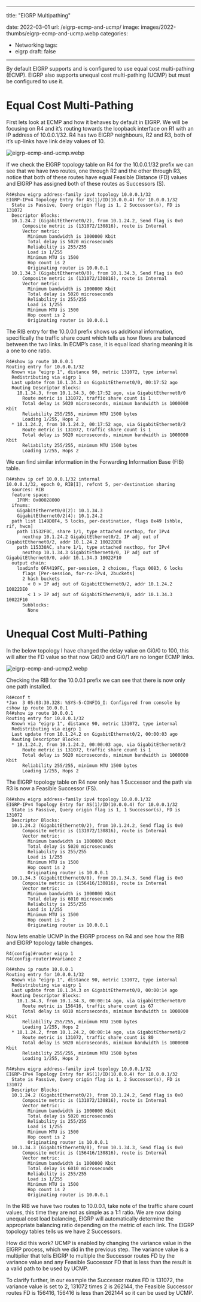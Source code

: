 ---
title: "EIGRP Multipathing"

date: 2022-03-01
url: /eigrp-ecmp-and-ucmp/
image: images/2022-thumbs/eigrp-ecmp-and-ucmp.webp
categories:
  - Networking
tags:
  - eigrp
draft: false
-----
By default EIGRP supports and is configured to use equal cost multi-pathing (ECMP). EIGRP also supports unequal cost multi-pathing (UCMP) but must be configured to use it.

# Equal Cost Multi-Pathing
First lets look at ECMP and how it behaves by default in EIGRP. We will be focusing on R4 and it’s routing towards the loopback interface on R1 with an IP address of 10.0.0.1/32. R4 has two EIGRP neighbours, R2 and R3, both of it’s up-links have link delay values of 10.

![eigrp-ecmp-and-ucmp.webp](/images/2022/eigrp-ecmp-and-ucmp.webp)  

If we check the EIGRP topology table on R4 for the 10.0.0.1/32 prefix we can see that we have two routes, one through R2 and the other through R3, notice that both of these routes have equal Feasible Distance (FD) values and EIGRP has assigned both of these routes as Successors (S).

```
R4#show eigrp address-family ipv4 topology 10.0.0.1/32
EIGRP-IPv4 Topology Entry for AS(1)/ID(10.0.0.4) for 10.0.0.1/32
  State is Passive, Query origin flag is 1, 2 Successor(s), FD is 131072
  Descriptor Blocks:
  10.1.24.2 (GigabitEthernet0/2), from 10.1.24.2, Send flag is 0x0
      Composite metric is (131072/130816), route is Internal
      Vector metric:
        Minimum bandwidth is 1000000 Kbit
        Total delay is 5020 microseconds
        Reliability is 255/255
        Load is 1/255
        Minimum MTU is 1500
        Hop count is 2
        Originating router is 10.0.0.1
  10.1.34.3 (GigabitEthernet0/0), from 10.1.34.3, Send flag is 0x0
      Composite metric is (131072/130816), route is Internal
      Vector metric:
        Minimum bandwidth is 1000000 Kbit
        Total delay is 5020 microseconds
        Reliability is 255/255
        Load is 1/255
        Minimum MTU is 1500
        Hop count is 2
        Originating router is 10.0.0.1
```

The RIB entry for the 10.0.0.1 prefix shows us additional information, specifically the traffic share count which tells us how flows are balanced between the two links. In ECMP’s case, it is equal load sharing meaning it is a one to one ratio.

```
R4#show ip route 10.0.0.1
Routing entry for 10.0.0.1/32
  Known via "eigrp 1", distance 90, metric 131072, type internal
  Redistributing via eigrp 1
  Last update from 10.1.34.3 on GigabitEthernet0/0, 00:17:52 ago
  Routing Descriptor Blocks:
    10.1.34.3, from 10.1.34.3, 00:17:52 ago, via GigabitEthernet0/0
      Route metric is 131072, traffic share count is 1
      Total delay is 5020 microseconds, minimum bandwidth is 1000000 Kbit
      Reliability 255/255, minimum MTU 1500 bytes
      Loading 1/255, Hops 2
  * 10.1.24.2, from 10.1.24.2, 00:17:52 ago, via GigabitEthernet0/2
      Route metric is 131072, traffic share count is 1
      Total delay is 5020 microseconds, minimum bandwidth is 1000000 Kbit
      Reliability 255/255, minimum MTU 1500 bytes
      Loading 1/255, Hops 2
```

We can find similar information in the Forwarding Information Base (FIB) table.

```
R4#show ip cef 10.0.0.1/32 internal 
10.0.0.1/32, epoch 0, RIB[I], refcnt 5, per-destination sharing
  sources: RIB 
  feature space:
    IPRM: 0x00028000
  ifnums:
    GigabitEthernet0/0(2): 10.1.34.3
    GigabitEthernet0/2(4): 10.1.24.2
  path list 1149D0F4, 5 locks, per-destination, flags 0x49 [shble, rif, hwcn]
    path 11532F0C, share 1/1, type attached nexthop, for IPv4
      nexthop 10.1.24.2 GigabitEthernet0/2, IP adj out of GigabitEthernet0/2, addr 10.1.24.2 10022DE0
    path 115330AC, share 1/1, type attached nexthop, for IPv4
      nexthop 10.1.34.3 GigabitEthernet0/0, IP adj out of GigabitEthernet0/0, addr 10.1.34.3 10022F10
  output chain:
    loadinfo 0FA419FC, per-session, 2 choices, flags 0083, 6 locks
      flags [Per-session, for-rx-IPv4, 2buckets]
      2 hash buckets
        < 0 > IP adj out of GigabitEthernet0/2, addr 10.1.24.2 10022DE0
        < 1 > IP adj out of GigabitEthernet0/0, addr 10.1.34.3 10022F10
      Subblocks:
        None
```

# Unequal Cost Multi-Pathing
In the below topology I have changed the delay value on Gi0/0 to 100, this will alter the FD value so that now Gi0/0 and Gi0/1 are no longer ECMP links.

![eigrp-ecmp-and-ucmp2.webp](/images/2022/eigrp-ecmp-and-ucmp2.webp)

Checking the RIB for the 10.0.0.1 prefix we can see that there is now only one path installed.

```
R4#conf t
*Jan  3 05:03:30.328: %SYS-5-CONFIG_I: Configured from console by cshow ip route 10.0.0.1
R4#show ip route 10.0.0.1
Routing entry for 10.0.0.1/32
  Known via "eigrp 1", distance 90, metric 131072, type internal
  Redistributing via eigrp 1
  Last update from 10.1.24.2 on GigabitEthernet0/2, 00:00:03 ago
  Routing Descriptor Blocks:
  * 10.1.24.2, from 10.1.24.2, 00:00:03 ago, via GigabitEthernet0/2
      Route metric is 131072, traffic share count is 1
      Total delay is 5020 microseconds, minimum bandwidth is 1000000 Kbit
      Reliability 255/255, minimum MTU 1500 bytes
      Loading 1/255, Hops 2
```

The EIGRP topology table on R4 now only has 1 Successor and the path via R3 is now a Feasible Successor (FS).

```
R4#show eigrp address-family ipv4 topology 10.0.0.1/32
EIGRP-IPv4 Topology Entry for AS(1)/ID(10.0.0.4) for 10.0.0.1/32
  State is Passive, Query origin flag is 1, 1 Successor(s), FD is 131072
  Descriptor Blocks:
  10.1.24.2 (GigabitEthernet0/2), from 10.1.24.2, Send flag is 0x0
      Composite metric is (131072/130816), route is Internal
      Vector metric:
        Minimum bandwidth is 1000000 Kbit
        Total delay is 5020 microseconds
        Reliability is 255/255
        Load is 1/255
        Minimum MTU is 1500
        Hop count is 2
        Originating router is 10.0.0.1
  10.1.34.3 (GigabitEthernet0/0), from 10.1.34.3, Send flag is 0x0
      Composite metric is (156416/130816), route is Internal
      Vector metric:
        Minimum bandwidth is 1000000 Kbit
        Total delay is 6010 microseconds
        Reliability is 255/255
        Load is 1/255
        Minimum MTU is 1500
        Hop count is 2
        Originating router is 10.0.0.1
```

Now lets enable UCMP in the EIGRP process on R4 and see how the RIB and EIGRP topology table changes.

```
R4(config)#router eigrp 1    
R4(config-router)#variance 2

R4#show ip route 10.0.0.1                             
Routing entry for 10.0.0.1/32
  Known via "eigrp 1", distance 90, metric 131072, type internal
  Redistributing via eigrp 1
  Last update from 10.1.34.3 on GigabitEthernet0/0, 00:00:14 ago
  Routing Descriptor Blocks:
    10.1.34.3, from 10.1.34.3, 00:00:14 ago, via GigabitEthernet0/0
      Route metric is 156416, traffic share count is 67
      Total delay is 6010 microseconds, minimum bandwidth is 1000000 Kbit
      Reliability 255/255, minimum MTU 1500 bytes
      Loading 1/255, Hops 2
  * 10.1.24.2, from 10.1.24.2, 00:00:14 ago, via GigabitEthernet0/2
      Route metric is 131072, traffic share count is 80
      Total delay is 5020 microseconds, minimum bandwidth is 1000000 Kbit
      Reliability 255/255, minimum MTU 1500 bytes
      Loading 1/255, Hops 2

R4#show eigrp address-family ipv4 topology 10.0.0.1/32
EIGRP-IPv4 Topology Entry for AS(1)/ID(10.0.0.4) for 10.0.0.1/32
  State is Passive, Query origin flag is 1, 2 Successor(s), FD is 131072
  Descriptor Blocks:
  10.1.24.2 (GigabitEthernet0/2), from 10.1.24.2, Send flag is 0x0
      Composite metric is (131072/130816), route is Internal
      Vector metric:
        Minimum bandwidth is 1000000 Kbit
        Total delay is 5020 microseconds
        Reliability is 255/255
        Load is 1/255
        Minimum MTU is 1500
        Hop count is 2
        Originating router is 10.0.0.1
  10.1.34.3 (GigabitEthernet0/0), from 10.1.34.3, Send flag is 0x0
      Composite metric is (156416/130816), route is Internal
      Vector metric:
        Minimum bandwidth is 1000000 Kbit
        Total delay is 6010 microseconds
        Reliability is 255/255
        Load is 1/255
        Minimum MTU is 1500
        Hop count is 2
        Originating router is 10.0.0.1
```

In the RIB we have two routes to 10.0.0.1, take note of the traffic share count values, this time they are not as simple as a 1:1 ratio. We are now doing unequal cost load balancing, EIGRP will automatically determine the appropriate balancing ratio depending on the metric of each link. The EIGRP topology tables tells us we have 2 Successors.

How did this work? UCMP is enabled by changing the variance value in the EIGRP process, which we did in the previous step. The variance value is a multiplier that tells EIGRP to multiple the Successor routes FD by the variance value and any Feasible Successor FD that is less than the result is a valid path to be used by UCMP.

To clarify further, in our example the Successor routes FD is 131072, the variance value is set to 2, 131072 times 2 is 262144, the Feasible Successor routes FD is 156416, 156416 is less than 262144 so it can be used by UCMP.

